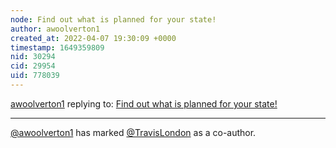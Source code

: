 ```yaml
---
node: Find out what is planned for your state! 
author: awoolverton1
created_at: 2022-04-07 19:30:09 +0000
timestamp: 1649359809
nid: 30294
cid: 29954
uid: 778039
---
```




[awoolverton1](../profile/awoolverton1) replying to: [Find out what is planned for your state! ](../notes/awoolverton1/04-07-2022/find-out-what-is-planned-for-your-state)

----
 [@awoolverton1](/profile/awoolverton1) has marked [@TravisLondon](/profile/TravisLondon) as a co-author. 